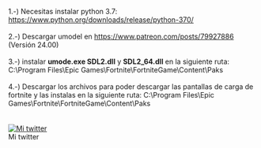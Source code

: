 1.-) Necesitas instalar python 3.7: https://www.python.org/downloads/release/python-370/
<br>
<br>
2.-) Descargar umodel en https://www.patreon.com/posts/79927886 (Versión 24.00)
<br>
<br>
3.-) instalar <b>umode.exe SDL2.dll</b> y <b>SDL2_64.dll</b> en la siguiente ruta: C:\Program Files\Epic Games\Fortnite\FortniteGame\Content\Paks
<br>
<br>
4.-) Descargar los archivos para poder descargar las pantallas de carga de fortnite y las instalas en la siguiente ruta: C:\Program Files\Epic Games\Fortnite\FortniteGame\Content\Paks
<br>
<br>
<br>
<a title="Mi twitter" href="https://twitter.com/jose89fcb"><img src="https://i.imgur.com/QCHCEon.png" alt="Mi twitter" /></a>
<br>
Mi twitter
